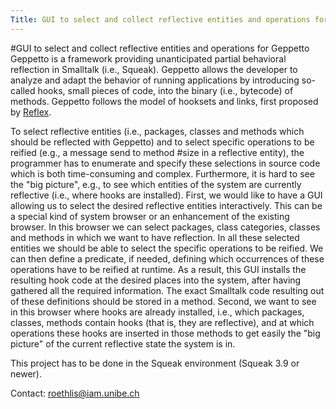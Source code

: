```yaml
---
Title: GUI to select and collect reflective entities and operations for Geppetto
---
```

#GUI to select and collect reflective entities and operations for Geppetto
Geppetto is a framework providing unanticipated partial behavioral reflection in Smalltalk (i.e., Squeak). Geppetto allows the developer to analyze and adapt the behavior of running applications by introducing so-called hooks, small pieces of code, into the binary (i.e., bytecode) of methods. Geppetto follows the model of hooksets and links, first proposed by [Reflex](http://reflex.dcc.uchile.cl/).

To select reflective entities (i.e., packages, classes and methods which should be reflected with Geppetto) and to select specific operations to be reified (e.g., a message send to method #size in a reflective entity), the programmer has to enumerate and specify these selections in source code which is both time-consuming and complex. Furthermore, it is hard to see the "big picture", e.g., to see which entities of the system are currently reflective (i.e., where hooks are installed). 
First, we would like to have a GUI allowing us to select the desired reflective entities interactively. This can be a special kind of system browser or an enhancement of the existing browser. In this browser we can select packages, class categories, classes and methods in which we want to have reflection. In all these selected entities we should be able to select the specific operations to be reified. We can then define a predicate, if needed, defining which occurrences of these operations have to be reified at runtime. As a result, this GUI installs the resulting hook code at the desired places into the system, after having gathered all the required information. The exact Smalltalk code resulting out of these definitions should be stored in a method.
Second, we want to see in this browser where hooks are already installed, i.e., which packages, classes, methods contain hooks (that is, they are reflective), and at which operations these hooks are inserted in those methods to get easily the "big picture" of the current reflective state the system is in.

This project has to be done in the Squeak environment (Squeak 3.9 or newer).

Contact: <a href="mailto:roethlis@iam.unibe.ch">roethlis@iam.unibe.ch</a>

